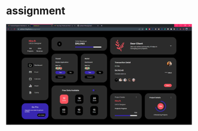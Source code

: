 # assignment

![App Screenshot](https://github.com/subham-04/assignment/blob/master/assignment.png)
